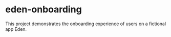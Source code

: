 # eden-onboarding

This project demonstrates the onboarding experience of users on a fictional app Eden.

